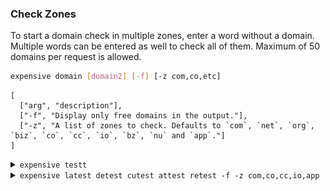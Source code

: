 

### Check Zones

To start a domain check in multiple zones, enter a word without a domain. Multiple words can be entered as well to check all of them. Maximum of 50 domains per request is allowed.

```sh
expensive domain [domain2] [-f] [-z com,co,etc]
```

```table
[
  ["arg", "description"],
  ["-f", "Display only free domains in the output."],
  ["-z", "A list of zones to check. Defaults to `com`, `net`, `org`, `biz`, `co`, `cc`, `io`, `bz`, `nu` and `app`."]
]
```

<details>
  <summary><code>expensive testt</code></summary>
  <table>
  <tr><td>
    <img alt="Checking domains." src="doc/check.gif" />
  </td></tr>
  </table>
</details>

<details>
  <summary><code>expensive latest detest cutest attest retest -f -z com,co,cc,io,app</code></summary>
  <table>
  <tr><td>
    <img alt="Checking free domains in specified zones." src="doc/check-f.gif" />
  </td></tr>
  </table>
</details>
